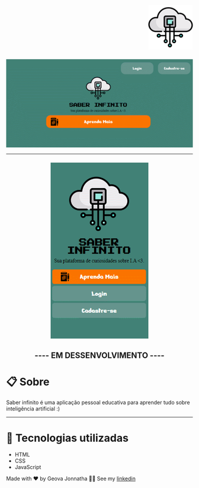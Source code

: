 <h1 align='right'><img width='120'  src='./images/home.png'></h1>

<img src="./images/demo.gif">

---

<h3 align='center'><img src="./images/demo_mob.gif"></h3>

<h2 align='center'>---- EM DESSENVOLVIMENTO ----</h2>

# 📋 Sobre

<p>Saber infinito é uma aplicação pessoal educativa para aprender tudo sobre inteligência artificial :)</p>

---

# 🚀 Tecnologias utilizadas

- HTML
- CSS
- JavaScript

Made with ❤ by Geova Jonnatha 🐱‍👤 See my <a href='https://www.linkedin.com/in/geova-jonnatha-b7ba08188/'>linkedin</a>

